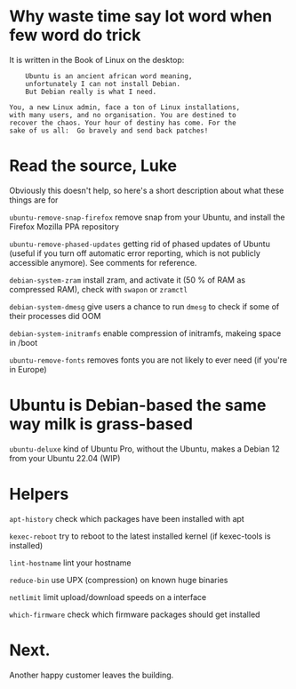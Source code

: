 # Why waste time say lot word when few word do trick

It is written in the Book of Linux on the desktop:

```
    Ubuntu is an ancient african word meaning,
    unfortunately I can not install Debian.
    But Debian really is what I need.

You, a new Linux admin, face a ton of Linux installations,
with many users, and no organisation. You are destined to
recover the chaos. Your hour of destiny has come. For the
sake of us all:  Go bravely and send back patches!
```

# Read the source, Luke

Obviously this doesn't help, so here's a short description about what these things are for

`ubuntu-remove-snap-firefox` remove snap from your Ubuntu, and install the Firefox Mozilla PPA repository

`ubuntu-remove-phased-updates` getting rid of phased updates of Ubuntu (useful if you turn off automatic error reporting, which is not publicly accessible anymore). See comments for reference.

`debian-system-zram` install zram, and activate it (50 % of RAM as compressed RAM), check with `swapon` or `zramctl`

`debian-system-dmesg` give users a chance to run `dmesg` to check if some of their processes did OOM

`debian-system-initramfs` enable compression of initramfs, makeing space in /boot

`ubuntu-remove-fonts` removes fonts you are not likely to ever need (if you're in Europe)

# Ubuntu is Debian-based the same way milk is grass-based

`ubuntu-deluxe` kind of Ubuntu Pro, without the Ubuntu, makes a Debian 12 from your Ubuntu 22.04 (WIP)

# Helpers

`apt-history` check which packages have been installed with apt

`kexec-reboot` try to reboot to the latest installed kernel (if kexec-tools is installed)

`lint-hostname` lint your hostname

`reduce-bin` use UPX (compression) on known huge binaries

`netlimit` limit upload/download speeds on a interface

`which-firmware` check which firmware packages should get installed

# Next.

Another happy customer leaves the building.
